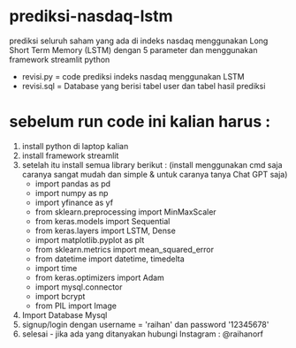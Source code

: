 # prediksi-nasdaq-lstm
prediksi seluruh saham yang ada di indeks nasdaq menggunakan Long Short Term Memory (LSTM) dengan 5 parameter dan menggunakan framework streamlit python

- revisi.py = code prediksi indeks nasdaq menggunakan LSTM
- revisi.sql = Database yang berisi tabel user dan tabel hasil prediksi

# sebelum run code ini kalian harus :
1. install python di laptop kalian
2. install framework streamlit
3. setelah itu install semua library berikut : (install menggunakan cmd saja caranya sangat mudah dan simple & untuk caranya tanya Chat GPT saja)
   - import pandas as pd
   - import numpy as np
   - import yfinance as yf
   - from sklearn.preprocessing import MinMaxScaler
   - from keras.models import Sequential
   - from keras.layers import LSTM, Dense
   - import matplotlib.pyplot as plt
   - from sklearn.metrics import mean_squared_error
   - from datetime import datetime, timedelta
   - import time
   - from keras.optimizers import Adam
   - import mysql.connector
   - import bcrypt
   - from PIL import Image
4. Import Database Mysql 
5. signup/login dengan username = 'raihan' dan password '12345678'
6. selesai - jika ada yang ditanyakan hubungi Instagram : @raihanorf
